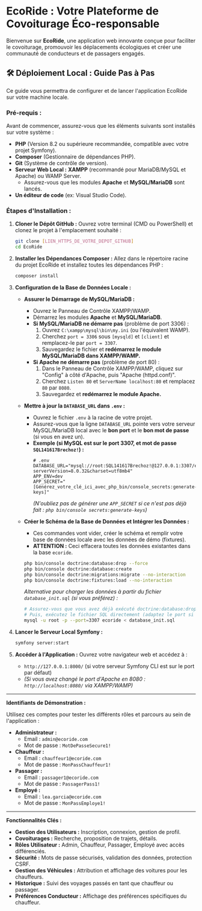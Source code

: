 # EcoRide : Votre Plateforme de Covoiturage Éco-responsable

Bienvenue sur **EcoRide**, une application web innovante conçue pour faciliter le covoiturage, promouvoir les déplacements écologiques et créer une communauté de conducteurs et de passagers engagés.

## 🛠️ **Déploiement Local : Guide Pas à Pas**

Ce guide vous permettra de configurer et de lancer l'application EcoRide sur votre machine locale.

### **Pré-requis :**

Avant de commencer, assurez-vous que les éléments suivants sont installés sur votre système :

* **PHP** (Version 8.2 ou supérieure recommandée, compatible avec votre projet Symfony).
* **Composer** (Gestionnaire de dépendances PHP).
* **Git** (Système de contrôle de version).
* **Serveur Web Local :** **XAMPP** (recommandé pour MariaDB/MySQL et Apache) ou WAMP Server.
    * Assurez-vous que les modules **Apache** et **MySQL/MariaDB** sont lancés.
* **Un éditeur de code** (ex: Visual Studio Code).

### **Étapes d'Installation :**

1.  **Cloner le Dépôt GitHub :**
    Ouvrez votre terminal (CMD ou PowerShell) et clonez le projet à l'emplacement souhaité :
    ```bash
    git clone [LIEN_HTTPS_DE_VOTRE_DEPOT_GITHUB]
    cd EcoRide
    ```

2.  **Installer les Dépendances Composer :**
    Allez dans le répertoire racine du projet EcoRide et installez toutes les dépendances PHP :
    ```bash
    composer install
    ```

3.  **Configuration de la Base de Données Locale :**

    * **Assurer le Démarrage de MySQL/MariaDB :**
        * Ouvrez le Panneau de Contrôle XAMPP/WAMP.
        * Démarrez les modules **Apache** et **MySQL/MariaDB**.
        * **Si MySQL/MariaDB ne démarre pas** (problème de port 3306) :
            1.  Ouvrez `C:\xampp\mysql\bin\my.ini` (ou l'équivalent WAMP).
            2.  Cherchez `port = 3306` sous `[mysqld]` et `[client]` et remplacez-le par `port = 3307`.
            3.  Sauvegardez le fichier et **redémarrez le module MySQL/MariaDB dans XAMPP/WAMP.**
        * **Si Apache ne démarre pas** (problème de port 80) :
            1.  Dans le Panneau de Contrôle XAMPP/WAMP, cliquez sur "Config" à côté d'Apache, puis "Apache (httpd.conf)".
            2.  Cherchez `Listen 80` et `ServerName localhost:80` et remplacez `80` par `8080`.
            3.  Sauvegardez et **redémarrez le module Apache.**

    * **Mettre à jour la `DATABASE_URL` dans `.env` :**
        * Ouvrez le fichier `.env` à la racine de votre projet.
        * Assurez-vous que la ligne `DATABASE_URL` pointe vers votre serveur MySQL/MariaDB local avec le **bon port** et le **bon mot de passe** (si vous en avez un).
        * **Exemple (si MySQL est sur le port 3307, et mot de passe `SQL141617Brechoz!`) :**
            ```dotenv
            # .env
            DATABASE_URL="mysql://root:SQL141617Brechoz!@127.0.0.1:3307/ecoride?serverVersion=8.0.32&charset=utf8mb4"
            APP_ENV=dev
            APP_SECRET="[Générez_votre_clé_ici_avec_php_bin/console_secrets:generate-keys]"
            ```
            *(N'oubliez pas de générer une `APP_SECRET` si ce n'est pas déjà fait : `php bin/console secrets:generate-keys`)*

    * **Créer le Schéma de la Base de Données et Intégrer les Données :**
        * Ces commandes vont vider, créer le schéma et remplir votre base de données locale avec les données de démo (fixtures).
        * **ATTENTION :** Ceci effacera toutes les données existantes dans la base `ecoride`.
        ```bash
        php bin/console doctrine:database:drop --force
        php bin/console doctrine:database:create
        php bin/console doctrine:migrations:migrate --no-interaction
        php bin/console doctrine:fixtures:load --no-interaction
        ```
        *Alternative pour charger les données à partir du fichier `database_init.sql` (si vous préférez) :*
        ```bash
        # Assurez-vous que vous avez déjà exécuté doctrine:database:drop et doctrine:database:create
        # Puis, exécutez le fichier SQL directement (adaptez le port si ce n'est pas 3306)
        mysql -u root -p --port=3307 ecoride < database_init.sql
        ```

4.  **Lancer le Serveur Local Symfony :**
    ```bash
    symfony server:start
    ```

5.  **Accéder à l'Application :**
    Ouvrez votre navigateur web et accédez à :
    * `http://127.0.0.1:8000/` (si votre serveur Symfony CLI est sur le port par défaut)
    * *(Si vous avez changé le port d'Apache en 8080 : `http://localhost:8080/` via XAMPP/WAMP)*

---

**Identifiants de Démonstration :**

Utilisez ces comptes pour tester les différents rôles et parcours au sein de l'application :

* **Administrateur :**
    * Email : `admin@ecoride.com`
    * Mot de passe : `MotDePasseSecure1!`
* **Chauffeur :**
    * Email : `chauffeur1@ecoride.com`
    * Mot de passe : `MonPassChauffeur1!`
* **Passager :**
    * Email : `passager1@ecoride.com`
    * Mot de passe : `PassagerPass1!`
* **Employé :**
    * Email : `lea.garcia@ecoride.com`
    * Mot de passe : `MonPassEmploye1!`

---

**Fonctionnalités Clés :**

* **Gestion des Utilisateurs :** Inscription, connexion, gestion de profil.
* **Covoiturages :** Recherche, proposition de trajets, détails.
* **Rôles Utilisateur :** Admin, Chauffeur, Passager, Employé avec accès différenciés.
* **Sécurité :** Mots de passe sécurisés, validation des données, protection CSRF.
* **Gestion des Véhicules :** Attribution et affichage des voitures pour les chauffeurs.
* **Historique :** Suivi des voyages passés en tant que chauffeur ou passager.
* **Préférences Conducteur :** Affichage des préférences spécifiques du chauffeur.


